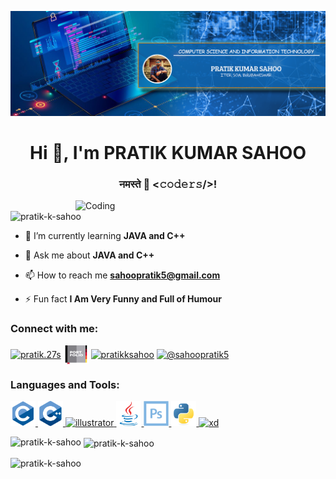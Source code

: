 ![logo](https://github.com/Pratik-k-sahoo/Pratik-k-sahoo/blob/main/banner.png)
<h1 align="center">Hi 👋, I'm PRATIK KUMAR SAHOO</h1>
<h3 align="center">नमस्ते 🙏 <𝚌𝚘𝚍𝚎𝚛𝚜/>!</h3>
<img align="right" alt="Coding" width="400" src="https://cdn.dribbble.com/users/926537/screenshots/4502924/python-2.gif">

<p align="left"> <img src="https://komarev.com/ghpvc/?username=pratik-k-sahoo&label=Profile%20views&color=0e75b6&style=flat" alt="pratik-k-sahoo" /> </p>

- 🌱 I’m currently learning **JAVA and C++**

- 💬 Ask me about **JAVA and C++**

- 📫 How to reach me **sahoopratik5@gmail.com**

- ⚡ Fun fact **I Am Very Funny and Full of Humour**

<h3 align="left">Connect with me:</h3>
<p align="left">
<a href="https://instagram.com/pratik.27s" target="blank"><img align="center" src="https://raw.githubusercontent.com/rahuldkjain/github-profile-readme-generator/master/src/images/icons/Social/instagram.svg" alt="pratik.27s" height="30" width="40" /></a>
<a href="https://pratik-k-sahoo.github.io/Pratik.KS.github.io/" target="blank"><img align="center" src="https://github.com/Pratik-k-sahoo/Pratik-k-sahoo/blob/main/portfolio.png" alt="Pratik.KS" height="30" width="40" /></a>
<a href="https://www.youtube.com/c/@pratikksahoo" target="blank"><img align="center" src="https://raw.githubusercontent.com/rahuldkjain/github-profile-readme-generator/master/src/images/icons/Social/youtube.svg" alt="pratikksahoo" height="30" width="40" /></a>
<a href="https://www.hackerrank.com/@sahoopratik5" target="blank"><img align="center" src="https://raw.githubusercontent.com/rahuldkjain/github-profile-readme-generator/master/src/images/icons/Social/hackerrank.svg" alt="@sahoopratik5" height="30" width="40" /></a>
</p>

<h3 align="left">Languages and Tools:</h3>
<p align="left"> <a href="https://www.cprogramming.com/" target="_blank" rel="noreferrer"> <img src="https://raw.githubusercontent.com/devicons/devicon/master/icons/c/c-original.svg" alt="c" width="40" height="40"/> </a> <a href="https://www.w3schools.com/cpp/" target="_blank" rel="noreferrer"> <img src="https://raw.githubusercontent.com/devicons/devicon/master/icons/cplusplus/cplusplus-original.svg" alt="cplusplus" width="40" height="40"/> </a> <a href="https://www.adobe.com/in/products/illustrator.html" target="_blank" rel="noreferrer"> <img src="https://www.vectorlogo.zone/logos/adobe_illustrator/adobe_illustrator-icon.svg" alt="illustrator" width="40" height="40"/> </a> <a href="https://www.java.com" target="_blank" rel="noreferrer"> <img src="https://raw.githubusercontent.com/devicons/devicon/master/icons/java/java-original.svg" alt="java" width="40" height="40"/> </a> <a href="https://www.photoshop.com/en" target="_blank" rel="noreferrer"> <img src="https://raw.githubusercontent.com/devicons/devicon/master/icons/photoshop/photoshop-line.svg" alt="photoshop" width="40" height="40"/> </a> <a href="https://www.python.org" target="_blank" rel="noreferrer"> <img src="https://raw.githubusercontent.com/devicons/devicon/master/icons/python/python-original.svg" alt="python" width="40" height="40"/> </a> <a href="https://www.adobe.com/products/xd.html" target="_blank" rel="noreferrer"> <img src="https://cdn.worldvectorlogo.com/logos/adobe-xd.svg" alt="xd" width="40" height="40"/> </a> </p>

<p><img align="left" src="https://github-readme-stats.vercel.app/api/top-langs?username=pratik-k-sahoo&show_icons=true&locale=en&layout=compact" alt="pratik-k-sahoo" /></p>

<p>&nbsp;<img align="center" src="https://github-readme-stats.vercel.app/api?username=pratik-k-sahoo&show_icons=true&locale=en" alt="pratik-k-sahoo" /></p>

<p><img align="center" src="https://github-readme-streak-stats.herokuapp.com/?user=pratik-k-sahoo&" alt="pratik-k-sahoo" /></p>







